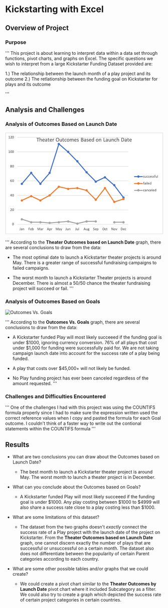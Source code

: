 # Kickstarting with Excel

## Overview of Project

### Purpose
'''
This project is about learning to interpret data within a data set through functions, pivot charts, and graphs on Excel. The specific questions we wish to interpret from a large Kickstarter Funding Dataset provided are:

1.) The relationship between the launch month of a play project and its outcome
2.) The retlationship between the funding goal on Kickstarter for plays and its outcome

'''

## Analysis and Challenges

### Analysis of Outcomes Based on Launch Date

![Theater Outcomes based on Launch Date](https://github.com/namin1993/kickstarter-analysis/blob/f323c7a6ea50840adba86d9e97caf51bfbf20888/Resources/Theater_Outcomes_vs_Launch.png)

'''
According to the **Theater Outcomes based on Launch Date** graph, there are several conclusions to draw from the data:
  - The most optimal date to launch a Kickstarter theater projects is around May. There is a greater range of successful fundraising campaigns to failed campaigns.

  - The worst month to launch a Kickstarter Theater projects is around December. There is almost a 50/50 chance the theater fundraising project will succeed or fail.
'''

### Analysis of Outcomes Based on Goals

![Outcomes Vs. Goals](https://myoctocat.com/assets/images/base-octocat.svg)

'''
According to the **Outcomes Vs. Goals** graph, there are several conclusions to draw from the data:
  - A Kickstarter funded Play will most likely succeeed if the funding goal is under $1000, ignoring currency conversion. 76% of all plays that cost under $1,000 for funding were successfully paid for. We are not taking campaign launch date into account for the success rate of a play being funded.

  - A play that costs over $45,000+ will not likely be funded.

  - No Play funding project has ever been canceled regardless of the amount requested.
'''

### Challenges and Difficulties Encountered
'''
One of the challenges I had with this project was using the COUNTIFS formula properly since I had to make sure the expression written used the correct reference values when I copy and pasted the formula for each Goal outcome. I couldn't think of a faster way to write out the contional statements within the COUNTIFS formula
'''

## Results

- What are two conclusions you can draw about the Outcomes based on Launch Date?
  - The best month to launch a Kickstarter theater project is around May. The worst month to launch a theater project is in December.

- What can you conclude about the Outcomes based on Goals?
  - A Kickstarter funded Play will most likely succeeed if the funding goal is under $1000. Any play costing between $1000 to $4999 will also share a success rate close to a play costing less than $1000.

- What are some limitations of this dataset?
  - The dataset from the two graphs doesn't *exactly* connect the success rate of a Play project with the launch date of the project on Kickstarter. From the **Theater Outcomes based on Launch Date** graph, one cannot discern exactly the number of plays that are successful or unsuccessful on a certain month. The dataset also does not differentiate between the popularity of certain Parent categories according to each country.

- What are some other possible tables and/or graphs that we could create?
  - We could create a pivot chart similar to the **Theater Outcomes by Launch Date** pivot chart where it included Subcategory as a filter. We could also try to create a graph which depicted the success rate of certain project categories in certain countries.
